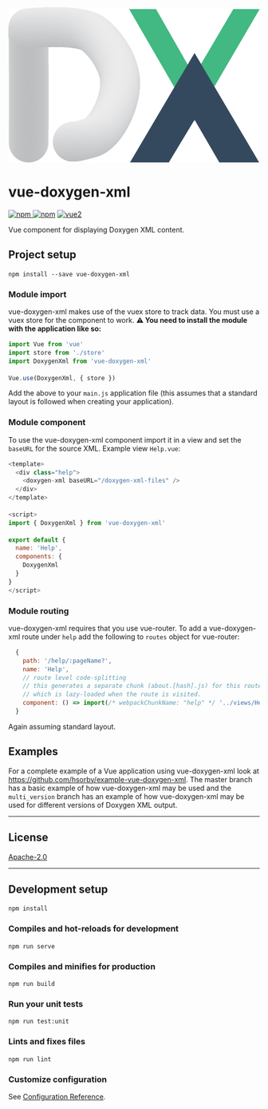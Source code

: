 ![logo](https://github.com/hsorby/vue-doxygen-xml/raw/master/docs/assetts/vue-doxygen-xml-logo.png)
# vue-doxygen-xml

[![npm](https://img.shields.io/npm/v/vue-doxygen-xml.svg) ![npm](https://img.shields.io/npm/dm/vue-doxygen-xml.svg)](https://www.npmjs.com/package/vue-doxygen-xml)
[![vue2](https://img.shields.io/badge/vue-2.x-brightgreen.svg)](https://vuejs.org/)

Vue component for displaying Doxygen XML content.

## Project setup
```
npm install --save vue-doxygen-xml
```

### Module import

vue-doxygen-xml makes use of the vuex store to track data.  You must use a vuex store for the component to work.
**⚠️ You need to install the module with the application like so:**
```javascript
import Vue from 'vue'
import store from './store'
import DoxygenXml from 'vue-doxygen-xml'

Vue.use(DoxygenXml, { store })
```

Add the above to your `main.js` application file (this assumes that a standard layout is followed when creating your application).

### Module component

To use the vue-doxygen-xml component import it in a view and set the `baseURL` for the source XML.
Example view `Help.vue`:
```javascript
<template>
  <div class="help">
    <doxygen-xml baseURL="/doxygen-xml-files" />
  </div>
</template>

<script>
import { DoxygenXml } from 'vue-doxygen-xml'

export default {
  name: 'Help',
  components: {
    DoxygenXml
  }
}
</script>
```

### Module routing

vue-doxygen-xml requires that you use vue-router.  To add a vue-doxygen-xml route under `help` add the following to `routes` object for vue-router:
```javascript
  {
    path: '/help/:pageName?',
    name: 'Help',
    // route level code-splitting
    // this generates a separate chunk (about.[hash].js) for this route
    // which is lazy-loaded when the route is visited.
    component: () => import(/* webpackChunkName: "help" */ '../views/Help.vue')
  }
```

Again assuming standard layout.

## Examples

For a complete example of a Vue application using vue-doxygen-xml look at https://github.com/hsorby/example-vue-doxygen-xml.
The master branch has a basic example of how vue-doxygen-xml may be used and the `multi_version` branch has an example of how vue-doxygen-xml may be used for different versions of Doxygen XML output.

---

## License

[Apache-2.0](https://opensource.org/licenses/Apache-2.0)

---

## Development setup
```
npm install
```

### Compiles and hot-reloads for development
```
npm run serve
```

### Compiles and minifies for production
```
npm run build
```

### Run your unit tests
```
npm run test:unit
```

### Lints and fixes files
```
npm run lint
```

### Customize configuration
See [Configuration Reference](https://cli.vuejs.org/config/).
